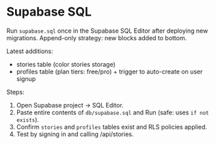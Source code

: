 # Supabase SQL

Run `supabase.sql` once in the Supabase SQL Editor after deploying new migrations. Append-only strategy: new blocks added to bottom.

Latest additions:
- stories table (color stories storage)
- profiles table (plan tiers: free/pro) + trigger to auto-create on user signup

Steps:
1. Open Supabase project → SQL Editor.
2. Paste entire contents of `db/supabase.sql` and Run (safe: uses `if not exists`).
3. Confirm `stories` and `profiles` tables exist and RLS policies applied.
4. Test by signing in and calling /api/stories.
